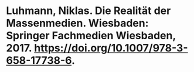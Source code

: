 # Luhmann, Niklas. Die Realität der Massenmedien. Wiesbaden: Springer Fachmedien Wiesbaden, 2017. https://doi.org/10.1007/978-3-658-17738-6.